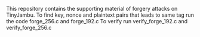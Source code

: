 This repository contains the supporting material of forgery attacks on TinyJambu. 
To find key, nonce and plaintext pairs that leads to same tag run the code forge_256.c and forge_192.c
To verify run verify_forge_192.c and verify_forge_256.c
